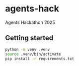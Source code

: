 # agents-hack
Agents Hackathon 2025


## Getting started

```bash
python -m venv .venv
source .venv/bin/activate
pip install -r requirements.txt
```